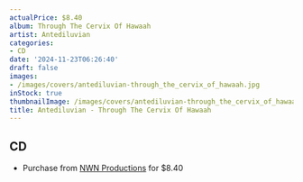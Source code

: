 ```yaml
---
actualPrice: $8.40
album: Through The Cervix Of Hawaah
artist: Antediluvian
categories:
- CD
date: '2024-11-23T06:26:40'
draft: false
images:
- /images/covers/antediluvian-through_the_cervix_of_hawaah.jpg
inStock: true
thumbnailImage: /images/covers/antediluvian-through_the_cervix_of_hawaah-thumb.jpg
title: Antediluvian - Through The Cervix Of Hawaah
---
```


## CD
* Purchase from [NWN Productions](http://shop.nwnprod.com/index.php?route=product/product&path=93&product_id=41596&sort=pd.name&order=ASC) for $8.40
